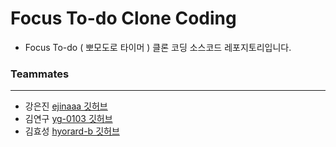 # Focus To-do Clone Coding

- Focus To-do ( 뽀모도로 타이머 ) 클론 코딩 소스코드 레포지토리입니다.

### Teammates

---

- 강은진 [ejinaaa 깃허브](https://github.com/ejinaaa)
- 김연구 [yg-0103 깃허브](https://github.com/yg-0103)
- 김효성 [hyorard-b 깃허브](https://github.com/hyorard-b)